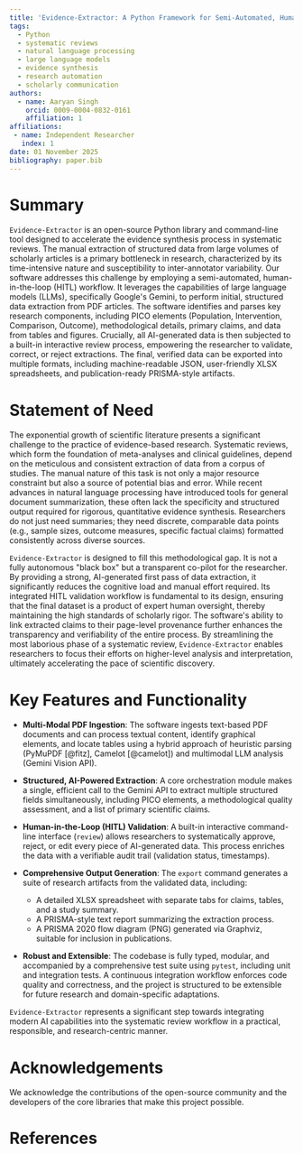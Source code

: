 ```yaml
---
title: 'Evidence-Extractor: A Python Framework for Semi-Automated, Human-in-the-Loop Data Extraction in Systematic Reviews'
tags:
  - Python
  - systematic reviews
  - natural language processing
  - large language models
  - evidence synthesis
  - research automation
  - scholarly communication
authors:
  - name: Aaryan Singh
    orcid: 0009-0004-0832-0161
    affiliation: 1
affiliations:
 - name: Independent Researcher
   index: 1
date: 01 November 2025
bibliography: paper.bib
---
```


# Summary

`Evidence-Extractor` is an open-source Python library and command-line tool designed to accelerate the evidence synthesis process in systematic reviews. The manual extraction of structured data from large volumes of scholarly articles is a primary bottleneck in research, characterized by its time-intensive nature and susceptibility to inter-annotator variability. Our software addresses this challenge by employing a semi-automated, human-in-the-loop (HITL) workflow. It leverages the capabilities of large language models (LLMs), specifically Google's Gemini, to perform initial, structured data extraction from PDF articles. The software identifies and parses key research components, including PICO elements (Population, Intervention, Comparison, Outcome), methodological details, primary claims, and data from tables and figures. Crucially, all AI-generated data is then subjected to a built-in interactive review process, empowering the researcher to validate, correct, or reject extractions. The final, verified data can be exported into multiple formats, including machine-readable JSON, user-friendly XLSX spreadsheets, and publication-ready PRISMA-style artifacts.

# Statement of Need

The exponential growth of scientific literature presents a significant challenge to the practice of evidence-based research. Systematic reviews, which form the foundation of meta-analyses and clinical guidelines, depend on the meticulous and consistent extraction of data from a corpus of studies. The manual nature of this task is not only a major resource constraint but also a source of potential bias and error. While recent advances in natural language processing have introduced tools for general document summarization, these often lack the specificity and structured output required for rigorous, quantitative evidence synthesis. Researchers do not just need summaries; they need discrete, comparable data points (e.g., sample sizes, outcome measures, specific factual claims) formatted consistently across diverse sources.

`Evidence-Extractor` is designed to fill this methodological gap. It is not a fully autonomous "black box" but a transparent co-pilot for the researcher. By providing a strong, AI-generated first pass of data extraction, it significantly reduces the cognitive load and manual effort required. Its integrated HITL validation workflow is fundamental to its design, ensuring that the final dataset is a product of expert human oversight, thereby maintaining the high standards of scholarly rigor. The software's ability to link extracted claims to their page-level provenance further enhances the transparency and verifiability of the entire process. By streamlining the most laborious phase of a systematic review, `Evidence-Extractor` enables researchers to focus their efforts on higher-level analysis and interpretation, ultimately accelerating the pace of scientific discovery.

# Key Features and Functionality

*   **Multi-Modal PDF Ingestion**: The software ingests text-based PDF documents and can process textual content, identify graphical elements, and locate tables using a hybrid approach of heuristic parsing (PyMuPDF [@fitz], Camelot [@camelot]) and multimodal LLM analysis (Gemini Vision API).

*   **Structured, AI-Powered Extraction**: A core orchestration module makes a single, efficient call to the Gemini API to extract multiple structured fields simultaneously, including PICO elements, a methodological quality assessment, and a list of primary scientific claims.

*   **Human-in-the-Loop (HITL) Validation**: A built-in interactive command-line interface (`review`) allows researchers to systematically approve, reject, or edit every piece of AI-generated data. This process enriches the data with a verifiable audit trail (validation status, timestamps).

*   **Comprehensive Output Generation**: The `export` command generates a suite of research artifacts from the validated data, including:
    *   A detailed XLSX spreadsheet with separate tabs for claims, tables, and a study summary.
    *   A PRISMA-style text report summarizing the extraction process.
    *   A PRISMA 2020 flow diagram (PNG) generated via Graphviz, suitable for inclusion in publications.

*   **Robust and Extensible**: The codebase is fully typed, modular, and accompanied by a comprehensive test suite using `pytest`, including unit and integration tests. A continuous integration workflow enforces code quality and correctness, and the project is structured to be extensible for future research and domain-specific adaptations.

`Evidence-Extractor` represents a significant step towards integrating modern AI capabilities into the systematic review workflow in a practical, responsible, and research-centric manner.

# Acknowledgements

We acknowledge the contributions of the open-source community and the developers of the core libraries that make this project possible.

# References
